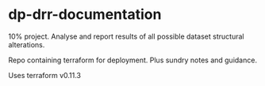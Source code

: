 # dp-drr-documentation

10% project. Analyse and report results of all possible dataset structural alterations.


Repo containing terraform for deployment. Plus sundry notes and guidance.


Uses terraform v0.11.3
